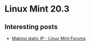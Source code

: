 # Linux Mint 20.3

## Interesting posts

- [Making static IP - Linux Mint Forums](https://forums.linuxmint.com/viewtopic.php?t=394572)
